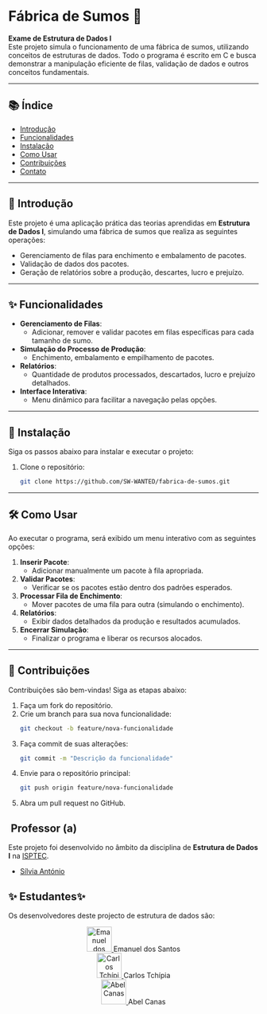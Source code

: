 # Fábrica de Sumos 🍹

**Exame de Estrutura de Dados I**  
Este projeto simula o funcionamento de uma fábrica de sumos, utilizando conceitos de estruturas de dados. Todo o programa é escrito em C e busca demonstrar a manipulação eficiente de filas, validação de dados e outros conceitos fundamentais.

---

## 📚 Índice
- [Introdução](#📖-introdução)
- [Funcionalidades](#✨-funcionalidades)
- [Instalação](#🚀-instalação)
- [Como Usar](#🛠️-como-usar)
- [Contribuições](#🤝-contribuições)
- [Contato](#📧-contato)

---

## 📖 Introdução
Este projeto é uma aplicação prática das teorias aprendidas em **Estrutura de Dados I**, simulando uma fábrica de sumos que realiza as seguintes operações:
- Gerenciamento de filas para enchimento e embalamento de pacotes.
- Validação de dados dos pacotes.
- Geração de relatórios sobre a produção, descartes, lucro e prejuízo.
---

## ✨ Funcionalidades
- **Gerenciamento de Filas**:
  - Adicionar, remover e validar pacotes em filas específicas para cada tamanho de sumo.
- **Simulação do Processo de Produção**:
  - Enchimento, embalamento e empilhamento de pacotes.
- **Relatórios**:
  - Quantidade de produtos processados, descartados, lucro e prejuízo detalhados.
- **Interface Interativa**:
  - Menu dinâmico para facilitar a navegação pelas opções.

---

## 🚀 Instalação
Siga os passos abaixo para instalar e executar o projeto:

1. Clone o repositório:
   ```bash
   git clone https://github.com/SW-WANTED/fabrica-de-sumos.git
   ```
---

## 🛠️ Como Usar
Ao executar o programa, será exibido um menu interativo com as seguintes opções:

1. **Inserir Pacote**:
   - Adicionar manualmente um pacote à fila apropriada.
2. **Validar Pacotes**:
   - Verificar se os pacotes estão dentro dos padrões esperados.
3. **Processar Fila de Enchimento**:
   - Mover pacotes de uma fila para outra (simulando o enchimento).
4. **Relatórios**:
   - Exibir dados detalhados da produção e resultados acumulados.
5. **Encerrar Simulação**:
   - Finalizar o programa e liberar os recursos alocados.

---

## 🤝 Contribuições
Contribuições são bem-vindas! Siga as etapas abaixo:

1. Faça um fork do repositório.
2. Crie um branch para sua nova funcionalidade:
   ```bash
   git checkout -b feature/nova-funcionalidade
   ```
3. Faça commit de suas alterações:
   ```bash
   git commit -m "Descrição da funcionalidade"
   ```
4. Envie para o repositório principal:
   ```bash
   git push origin feature/nova-funcionalidade
   ```
5. Abra um pull request no GitHub.

## ️ Professor (a)
Este projeto foi desenvolvido no âmbito da disciplina de **Estrutura de Dados I** na [ISPTEC](https://www.isptec.co.ao/).
*    [Sílvia António](silvia.antonio@isptec.co.ao)

## ✨ Estudantes✨
Os desenvolvedores deste projecto de estrutura de dados são:

<div align="center">
<a href="https://github.com/SW-Wanted">
  <img src="https://github.com/SW-Wanted.png?size=50" alt="Emanuel dos Santos" width="50" height="50">
</a>
Emanuel dos Santos<br>
  
<a href="https://github.com/Carlos-Tchipia">
  <img src="https://github.com/Carlos-Tchipia.png?size=50" alt="Carlos Tchípia" width="50" height="50">
</a>
Carlos Tchípia<br>

<a href="https://github.com/Abel0207">
  <img src="https://github.com/Abel0207.png?size=50" alt="Abel Canas" width="50" height="50">
</a>
Abel Canas<br>
</div>
